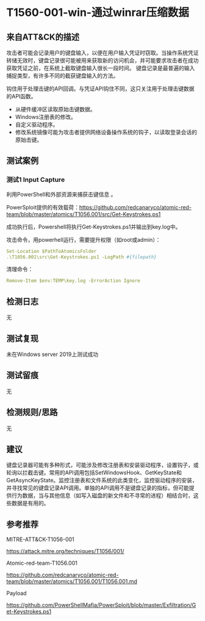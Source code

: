 # T1560-001-win-通过winrar压缩数据

## 来自ATT&CK的描述

攻击者可能会记录用户的键盘输入，以便在用户输入凭证时窃取。当操作系统凭证转储无效时，键盘记录很可能被用来获取新的访问机会，并可能要求攻击者在成功获取凭证之前，在系统上截取键盘输入很长一段时间。
键盘记录是最普遍的输入捕捉类型，有许多不同的截获键盘输入的方法。

钩住用于处理击键的API回调。与凭证API钩住不同，这只关注用于处理击键数据的API函数。

- 从硬件缓冲区读取原始击键数据。
- Windows注册表的修改。
- 自定义驱动程序。
- 修改系统镜像可能为攻击者提供网络设备操作系统的钩子，以读取登录会话的原始击键。

## 测试案例

### 测试1 Input Capture

利用PowerShell和外部资源来捕获击键信息 。

PowerSploit提供的有效载荷：<https://github.com/redcanaryco/atomic-red-team/blob/master/atomics/T1056.001/src/Get-Keystrokes.ps1>

成功执行后，Powershell将执行Get-Keystrokes.ps1并输出到key.log中。

攻击命令，用powerhell运行，需要提升权限（如root或admin）：

```yml
Set-Location $PathToAtomicsFolder
.\T1056.001\src\Get-Keystrokes.ps1 -LogPath #{filepath}
```

清理命令：

```yml
Remove-Item $env:TEMP\key.log -ErrorAction Ignore
```

## 检测日志

无

## 测试复现

未在Windows server 2019上测试成功

## 测试留痕

无

## 检测规则/思路

无

## 建议

键盘记录器可能有多种形式，可能涉及修改注册表和安装驱动程序，设置钩子，或轮询以拦截击键。常用的API调用包括SetWindowsHook、GetKeyState和GetAsyncKeyState。监控注册表和文件系统的此类变化，监控驱动程序的安装，并寻找常见的键盘记录API调用。单独的API调用不是键盘记录的指标，但可能提供行为数据，当与其他信息（如写入磁盘的新文件和不寻常的进程）相结合时，这些数据是有用的。

## 参考推荐

MITRE-ATT&CK-T1056-001

<https://attack.mitre.org/techniques/T1056/001/>

Atomic-red-team-T1056.001

<https://github.com/redcanaryco/atomic-red-team/blob/master/atomics/T1056.001/T1056.001.md>

Payload

<https://github.com/PowerShellMafia/PowerSploit/blob/master/Exfiltration/Get-Keystrokes.ps1>
